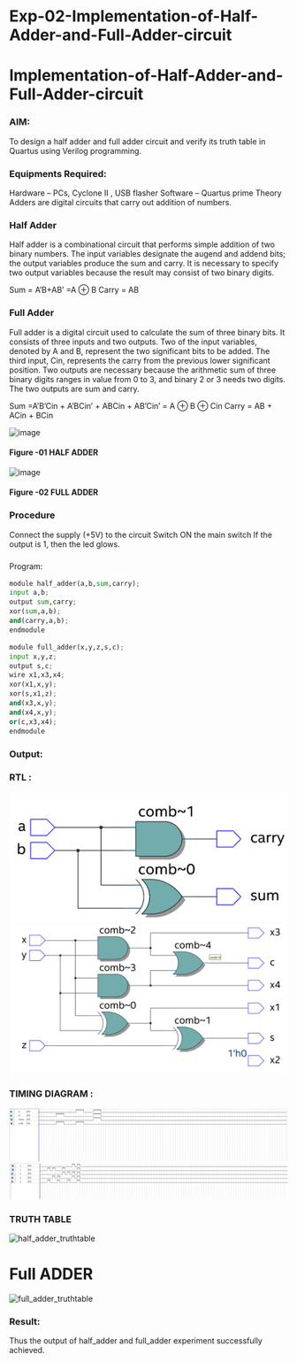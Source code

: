 # Exp-02-Implementation-of-Half-Adder-and-Full-Adder-circuit

# Implementation-of-Half-Adder-and-Full-Adder-circuit
### AIM:
To design a half adder and full adder circuit and verify its truth table in Quartus using Verilog programming.

### Equipments Required:
Hardware – PCs, Cyclone II , USB flasher
Software – Quartus prime
Theory
Adders are digital circuits that carry out addition of numbers.

### Half Adder
Half adder is a combinational circuit that performs simple addition of two binary numbers. The input variables designate the augend and addend bits; the output variables produce the sum and carry. It is necessary to specify two output variables because the result may consist of two binary digits.

Sum = A’B+AB’ =A ⊕ B Carry = AB

### Full Adder
Full adder is a digital circuit used to calculate the sum of three binary bits. It consists of three inputs and two outputs. Two of the input variables, denoted by A and B, represent the two significant bits to be added. The third input, Cin, represents the carry from the previous lower significant position. Two outputs are necessary because the arithmetic sum of three binary digits ranges in value from 0 to 3, and binary 2 or 3 needs two digits. The two outputs are sum and carry.

Sum =A’B’Cin + A’BCin’ + ABCin + AB’Cin’ = A ⊕ B ⊕ Cin Carry = AB + ACin + BCin

 ![image](https://user-images.githubusercontent.com/36288975/163552156-a13e5a56-c638-4110-97d9-8896907c8d25.png)

#### Figure -01 HALF ADDER 


![image](https://user-images.githubusercontent.com/36288975/163552057-b3547877-6d07-45b4-b7e0-bcfebfad9e1d.png)

#### Figure -02 FULL ADDER 

### Procedure

Connect the supply (+5V) to the circuit
Switch ON the main switch
If the output is 1, then the led glows.
### 
Program:
~~~py
module half_adder(a,b,sum,carry);
input a,b;
output sum,carry;
xor(sum,a,b);
and(carry,a,b);
endmodule
~~~
~~~py
module full_adder(x,y,z,s,c);
input x,y,z;
output s,c;
wire x1,x3,x4;
xor(x1,x,y);
xor(s,x1,z);
and(x3,x,y);
and(x4,x,y);
or(c,x3,x4);
endmodule
~~~
### Output:
### RTL :
![half_adder_RTL_diagram](/half_adder.png)
![Full_adder_RTL_Diagram](/full%20add.png)
### TIMING DIAGRAM :
![half_adder_timing_diagram](/half_adder%20waveform.png)
![Full_adder_timing_diagram](/full_adder%20wave.png)
### TRUTH TABLE 
![half_adder_truthtable](https://user-images.githubusercontent.com/114286357/214351684-f220b25f-84fc-4646-bb47-8312a14f6248.png)

# Full ADDER
![full_adder_truthtable](https://user-images.githubusercontent.com/114286357/214351422-173d7ba9-9200-4553-8d83-434b5915ad4d.png)

### Result:
Thus the output of half_adder and full_adder experiment 
successfully achieved.

